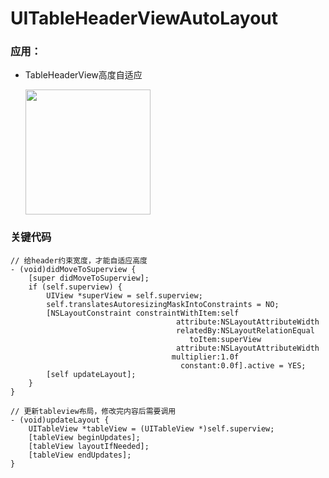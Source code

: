 # UITableHeaderViewAutoLayout
### 应用：

- TableHeaderView高度自适应

  <img src="https://github.com/dabenliu/UITableHeaderViewAutoLayout/blob/main/ScreenShot2021-08-28%2022.18.01.gif" width=200>

### 关键代码

```
// 给header约束宽度，才能自适应高度
- (void)didMoveToSuperview {
	[super didMoveToSuperview];
	if (self.superview) {
        UIView *superView = self.superview;
        self.translatesAutoresizingMaskIntoConstraints = NO;
        [NSLayoutConstraint constraintWithItem:self
                                     attribute:NSLayoutAttributeWidth
                                     relatedBy:NSLayoutRelationEqual
                                        toItem:superView
                                     attribute:NSLayoutAttributeWidth
                                    multiplier:1.0f
                                      constant:0.0f].active = YES;
		[self updateLayout];
	}
}

// 更新tableview布局，修改完内容后需要调用
- (void)updateLayout {
	UITableView *tableView = (UITableView *)self.superview;
	[tableView beginUpdates];
	[tableView layoutIfNeeded];
	[tableView endUpdates];
}
```

